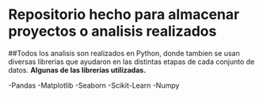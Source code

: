 # Repositorio hecho para almacenar proyectos o analisis realizados


##Todos los analisis son realizados en Python, donde tambien se usan diversas librerias que ayudaron en las distintas etapas de cada conjunto de datos.
**Algunas de las librerias utilizadas.**

-Pandas
-Matplotlib
-Seaborn
-Scikit-Learn
-Numpy
